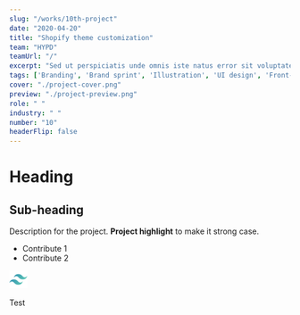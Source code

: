 ```yaml
---
slug: "/works/10th-project"
date: "2020-04-20"
title: "Shopify theme customization"
team: "HYPD"
teamUrl: "/"
excerpt: "Sed ut perspiciatis unde omnis iste natus error sit voluptatem accusantium doloremque laudantium, totam rem aperiam"
tags: ['Branding', 'Brand sprint', 'Illustration', 'UI design', 'Front-end', 'Shopify', 'Liquid', 'HTML / SCSS', 'JS']
cover: "./project-cover.png"
preview: "./project-preview.png"
role: " "
industry: " "
number: "10"
headerFlip: false
---
```


# Heading

## Sub-heading

Description for the project.
**Project highlight** to make it strong case.

* Contribute 1
* Contribute 2

![Image test](./tailwind-icon.png)

<div class="bg-gray-300">Test</div>
